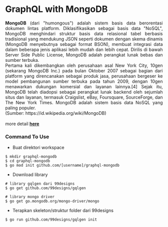 # GraphQL with MongoDB

<p align="justify"><b>MongoDB</b> (dari "humongous") adalah sistem basis data berorentasi dokumen lintas platform. Diklasifikasikan sebagai basis data "NoSQL", MongoDB menghindari struktur basis data relasional tabel berbasis tradisional yang mendukung JSON seperti dokumen dengan skema dinamis (MongoDB menyebutnya sebagai format BSON), membuat integrasi data dalam beberapa jenis aplikasi lebih mudah dan lebih cepat. Dirilis di bawah Server Side Public License, MongoDB adalah perangkat lunak bebas dan sumber terbuka.<br>
Pertama kali dikembangkan oleh perusahaan asal New York City, 10gen (sekarang MongoDB Inc.) pada bulan Oktober 2007 sebagai bagian dari platform yang direncanakan sebagai produk jasa, perusahaan bergeser ke model pembangunan sumber terbuka pada tahun 2009, dengan 10gen menawarkan dukungan komersial dan layanan lainnya.[4] Sejak itu, MongoDB telah diadopsi sebagai perangkat lunak backend oleh sejumlah situs dan layanan, termasuk Craigslist, eBay, Foursquare, SourceForge, dan The New York Times. MongoDB adalah sistem basis data NoSQL yang paling populer.<br>
(Sumber: https://id.wikipedia.org/wiki/MongoDB)
<br><br>
more detail <a href="https://github.com/mongodb/mongo-go-driver"><b>here</b></a>
</p>

### Command To Use

- Buat direktori workspace

```
$ mkdir graphql-mongodb
$ cd graphql-mongodb
$ go mod init github.com/[username]/graphql-mongodb
```

- Download library

```
# library gqlgen dari 99designs
$ go get github.com/99designs/gqlgen

# library mongo driver
$ go get go.mongodb.org/mongo-driver/mongo
```

- Terapkan skeleton/struktur folder dari 99designs

```
$ go run github.com/99designs/gqlgen init
```